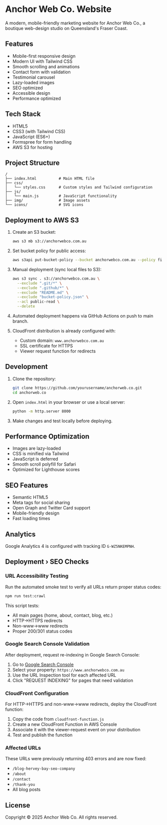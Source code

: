 # Anchor Web Co. Website

A modern, mobile-friendly marketing website for Anchor Web Co., a boutique web-design studio on Queensland's Fraser Coast.

## Features

- Mobile-first responsive design
- Modern UI with Tailwind CSS
- Smooth scrolling and animations
- Contact form with validation
- Testimonial carousel
- Lazy-loaded images
- SEO optimized
- Accessible design
- Performance optimized

## Tech Stack

- HTML5
- CSS3 (with Tailwind CSS)
- JavaScript (ES6+)
- Formspree for form handling
- AWS S3 for hosting

## Project Structure

```
/
├── index.html          # Main HTML file
├── css/
│   └── styles.css      # Custom styles and Tailwind configuration
├── js/
│   └── main.js         # JavaScript functionality
├── img/                # Image assets
└── icons/              # SVG icons
```

## Deployment to AWS S3

1. Create an S3 bucket:
   ```bash
   aws s3 mb s3://anchorwebco.com.au
   ```

2. Set bucket policy for public access:
   ```bash
   aws s3api put-bucket-policy --bucket anchorwebco.com.au --policy file://bucket-policy.json
   ```

3. Manual deployment (sync local files to S3):
   ```bash
   aws s3 sync . s3://anchorwebco.com.au \
     --exclude ".git/*" \
     --exclude ".github/*" \
     --exclude "README.md" \
     --exclude "bucket-policy.json" \
     --acl public-read \
     --delete
   ```

4. Automated deployment happens via GitHub Actions on push to main branch.

5. CloudFront distribution is already configured with:
   - Custom domain: `www.anchorwebco.com.au`
   - SSL certificate for HTTPS
   - Viewer request function for redirects

## Development

1. Clone the repository:
   ```bash
   git clone https://github.com/yourusername/anchorweb.co.git
   cd anchorweb.co
   ```

2. Open `index.html` in your browser or use a local server:
   ```bash
   python -m http.server 8000
   ```

3. Make changes and test locally before deploying.

## Performance Optimization

- Images are lazy-loaded
- CSS is minified via Tailwind
- JavaScript is deferred
- Smooth scroll polyfill for Safari
- Optimized for Lighthouse scores

## SEO Features

- Semantic HTML5
- Meta tags for social sharing
- Open Graph and Twitter Card support
- Mobile-friendly design
- Fast loading times

## Analytics

Google Analytics 4 is configured with tracking ID `G-WZ5NKEMPNH`.

## Deployment › SEO Checks

### URL Accessibility Testing

Run the automated smoke test to verify all URLs return proper status codes:

```bash
npm run test:crawl
```

This script tests:
- All main pages (home, about, contact, blog, etc.)
- HTTP→HTTPS redirects  
- Non-www→www redirects
- Proper 200/301 status codes

### Google Search Console Validation

After deployment, request re-indexing in Google Search Console:

1. Go to [Google Search Console](https://search.google.com/search-console)
2. Select your property: `https://www.anchorwebco.com.au`
3. Use the URL Inspection tool for each affected URL
4. Click "REQUEST INDEXING" for pages that need validation

### CloudFront Configuration

For HTTP→HTTPS and non-www→www redirects, deploy the CloudFront function:

1. Copy the code from `cloudfront-function.js`
2. Create a new CloudFront Function in AWS Console
3. Associate it with the viewer-request event on your distribution
4. Test and publish the function

### Affected URLs

These URLs were previously returning 403 errors and are now fixed:
- `/blog-hervey-bay-seo-company`
- `/about`
- `/contact` 
- `/thank-you`
- All blog posts

## License

Copyright © 2025 Anchor Web Co. All rights reserved. 
